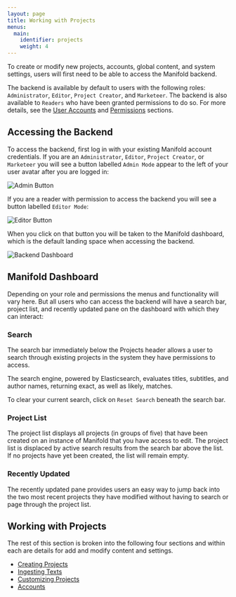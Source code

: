 ```yaml
---
layout: page
title: Working with Projects
menus:
  main:
    identifier: projects
    weight: 4
---
```


To create or modify new projects, accounts, global content, and system settings, users will first need to be able to access the Manifold backend.

The backend is available by default to users with the following roles: `Administrator`, `Editor`, `Project Creator`, and `Marketeer`. The backend is also available to `Readers` who have been granted permissions to do so. For more details, see the [User Accounts](accounts/users.html) and [Permissions](customizing/permissions.html) sections.

<a name="accessing"></a>
## Accessing the Backend

To access the backend, first log in with your existing Manifold account credentials. If you are an `Administrator`, `Editor`, `Project Creator`, or `Marketeer` you will see a button labelled `Admin Mode` appear to the left of your user avatar after you are logged in:

![Admin Button](/docs/assets/projects/admin-button.png)

If you are a reader with permission to access the backend you will see a button labelled `Editor Mode`:

![Editor Button](/docs/assets/projects/editor-button.png)

When you click on that button you will be taken to the Manifold dashboard, which is the default landing space when accessing the backend.

![Backend Dashboard](/docs/assets/installing/dashboard.png)

## Manifold Dashboard

Depending on your role and permissions the menus and functionality will vary here. But all users who can access the backend will have a search bar, project list, and recently updated pane on the dashboard with which they can interact:

### Search

The search bar immediately below the Projects header allows a user to search through existing projects in the system they have permissions to access.

The search engine, powered by Elasticsearch, evaluates titles, subtitles, and author names, returning exact, as well as likely, matches.

To clear your current search, click on `Reset Search` beneath the search bar.

### Project List

The project list displays all projects (in groups of five) that have been created on an instance of Manifold that you have access to edit. The project list is displaced by active search results from the search bar above the list. If no projects have yet been created, the list will remain empty.

### Recently Updated

The recently updated pane provides users an easy way to jump back into the two most recent projects they have modified without having to search or page through the project list.

## Working with Projects

The rest of this section is broken into the following four sections and within each are details for add and modify content and settings.

* [Creating Projects](creating.html)
* [Ingesting Texts](customizing/texts.html#adding-texts)
* [Customizing Projects](customizing/index.html)
* [Accounts](accounts/index.html)
